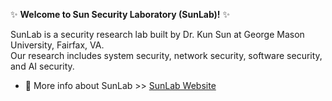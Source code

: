 ✨ **Welcome to Sun Security Laboratory (SunLab)!** ✨

SunLab is a security research lab built by Dr. Kun Sun at George Mason University, Fairfax, VA. \
Our research includes system security, network security, software security, and AI security.

- 🔭 More info about SunLab >> [SunLab Website](https://sunlab-gmu.github.io)

